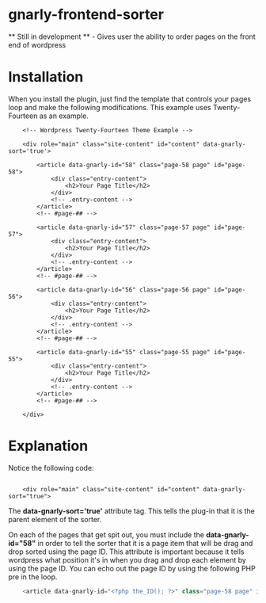 gnarly-frontend-sorter
======================

** Still in development ** - Gives user the ability to order pages on the front end of wordpress

Installation
======================

When you install the plugin, just find the template that controls your pages loop and make the following modifications. This example uses Twenty-Fourteen as an example.

```
	<!-- Wordpress Twenty-Fourteen Theme Example -->

	<div role="main" class="site-content" id="content" data-gnarly-sort='true'>

	    <article data-gnarly-id="58" class="page-58 page" id="page-58">
	        <div class="entry-content">
	        	<h2>Your Page Title</h2>
	        </div>
	        <!-- .entry-content -->
	    </article>
	    <!-- #page-## -->    

	    <article data-gnarly-id="57" class="page-57 page" id="page-57">
	        <div class="entry-content">
	        	<h2>Your Page Title</h2>
	        </div>
	        <!-- .entry-content -->
	    </article>
	    <!-- #page-## -->    
	    
	    <article data-gnarly-id="56" class="page-56 page" id="page-56">
	        <div class="entry-content">
	        	<h2>Your Page Title</h2>
	        </div>
	        <!-- .entry-content -->
	    </article>
	    <!-- #page-## -->    

	    <article data-gnarly-id="55" class="page-55 page" id="page-55">
	        <div class="entry-content">
	        	<h2>Your Page Title</h2>
	        </div>
	        <!-- .entry-content -->
	    </article>
	    <!-- #page-## -->    

	</div>
```

Explanation
======================
Notice the following code:
```

	<div role="main" class="site-content" id="content" data-gnarly-sort="true">

```

The <strong>data-gnarly-sort='true'</strong> attribute tag. This tells the plug-in that it is the parent element of the sorter.

On each of the pages that get spit out, you must include the <strong>data-gnarly-id="58"</strong> in order to tell the sorter that it is a page item that will be drag and drop sorted using the page ID. This attribute is important because it tells wordpress what position it's in when you drag and drop each element by using the page ID. You can echo out the page ID by using the following PHP pre in the loop.

```PHP
	<article data-gnarly-id="<?php the_ID(); ?>" class="page-58 page" id="page-58">	
```